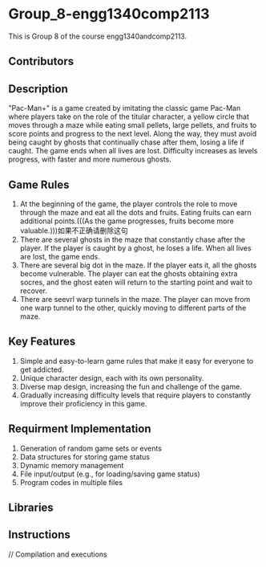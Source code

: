 # Group_8-engg1340comp2113
This is Group 8 of the course engg1340andcomp2113.


## Contributors

## Description
"Pac-Man+" is a game created by imitating the classic game Pac-Man where players take on the role of the titular character, a yellow circle that moves through a maze while eating small pellets, large pellets, and fruits to score points and progress to the next level. Along the way, they must avoid being caught by  ghosts that continually chase after them, losing a life if caught. The game ends when all lives are lost. Difficulty increases as levels progress, with faster and more numerous ghosts.

## Game Rules
1. At the beginning of the game, the player controls the role to move through the maze and eat all the dots and fruits. Eating fruits can earn additional points.(((As the game progresses, fruits become more valuable.)))如果不正确请删除这句
2. There are several ghosts in the maze that constantly chase after the player. If the player is caught by a ghost, he loses a life. When all lives are lost, the game ends.
3. There are several big dot in the maze. If the player eats it, all the ghosts become vulnerable. The player can eat the ghosts obtaining extra socres, and the ghost eaten will return to the starting point and wait to recover.
4. There are seevrl warp tunnels in the maze. The player can move from one warp tunnel to the other, quickly moving to different parts of the maze.

## Key Features
1. Simple and easy-to-learn game rules that make it easy for everyone to get addicted.
2. Unique character design, each with its own personality.
3. Diverse map design, increasing the fun and challenge of the game.
4. Gradually increasing difficulty levels that require players to constantly improve their proficiency in this game.

## Requirment Implementation
1. Generation of random game sets or events
2. Data structures for storing game status 
3. Dynamic memory management 
4. File input/output (e.g., for loading/saving game status) 
5. Program codes in multiple files

## Libraries

## Instructions
// Compilation and executions


